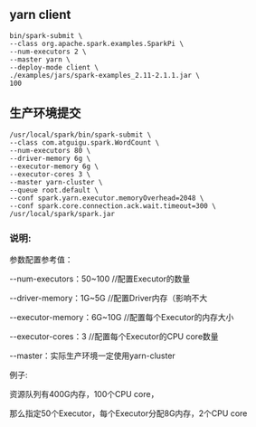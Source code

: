 ## yarn  client

```shell
bin/spark-submit \
--class org.apache.spark.examples.SparkPi \
--num-executors 2 \
--master yarn \
--deploy-mode client \
./examples/jars/spark-examples_2.11-2.1.1.jar \
100
```



## 生产环境提交

```shell
/usr/local/spark/bin/spark-submit \
--class com.atguigu.spark.WordCount \
--num-executors 80 \
--driver-memory 6g \
--executor-memory 6g \
--executor-cores 3 \
--master yarn-cluster \
--queue root.default \
--conf spark.yarn.executor.memoryOverhead=2048 \
--conf spark.core.connection.ack.wait.timeout=300 \
/usr/local/spark/spark.jar
```



### 说明:

参数配置参考值：

--num-executors：50~100  //配置Executor的数量

--driver-memory：1G~5G  //配置Driver内存（影响不大

--executor-memory：6G~10G  //配置每个Executor的内存大小

--executor-cores：3  //配置每个Executor的CPU core数量

--master：实际生产环境一定使用yarn-cluster

例子:

资源队列有400G内存，100个CPU core，

那么指定50个Executor，每个Executor分配8G内存，2个CPU core